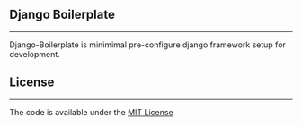 ## Django Boilerplate
---------------------
Django-Boilerplate is minimimal pre-configure django framework setup for development.

## License
---------
The code is available under the [MIT License](LICENSE.txt)